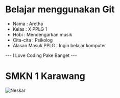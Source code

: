 # Belajar menggunakan Git

- Nama              : Aretha
- Kelas             : X PPLG 1
- Hobi              : Mendengarkan musik
- Cita-cita         : Psikolog
- Alasan Masuk PPLG : Ingin belajar komputer

--- I Love Coding Pake Banget ---

# SMKN 1 Karawang
![Neskar](img/are.jpeg)